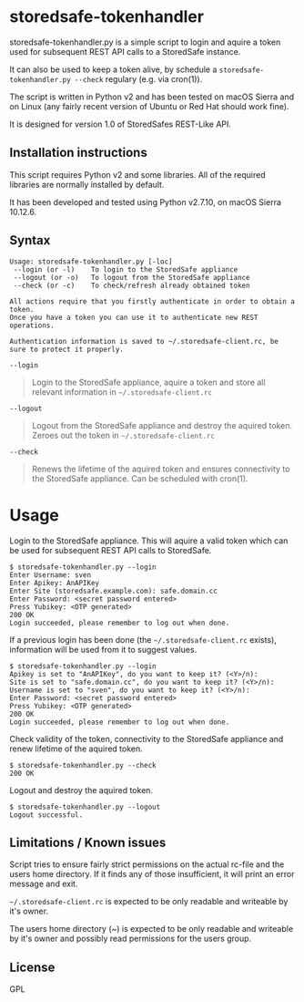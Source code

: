 # storedsafe-tokenhandler

storedsafe-tokenhandler.py is a simple script to login and aquire a token used for subsequent REST API calls to a StoredSafe instance.

It can also be used to keep a token alive, by schedule a ```storedsafe-tokenhandler.py --check``` regulary (e.g. via cron(1)).

The script is written in Python v2 and has been tested on macOS Sierra and on Linux (any fairly recent version of Ubuntu or Red Hat should work fine).

It is designed for version 1.0 of StoredSafes REST-Like API.

## Installation instructions

This script requires Python v2 and some libraries. All of the required libraries are normally installed by default.

It has been developed and tested using Python v2.7.10, on macOS Sierra 10.12.6.

## Syntax

```
Usage: storedsafe-tokenhandler.py [-loc]
 --login (or -l)	To login to the StoredSafe appliance
 --logout (or -o)	To logout from the StoredSafe appliance
 --check (or -c)	To check/refresh already obtained token

All actions require that you firstly authenticate in order to obtain a token.
Once you have a token you can use it to authenticate new REST operations.

Authentication information is saved to ~/.storedsafe-client.rc, be sure to protect it properly.
```

```
--login
``` 
> Login to the StoredSafe appliance, aquire a token and store all relevant information in ```~/.storedsafe-client.rc```

```
--logout
```
> Logout from the StoredSafe appliance and destroy the aquired token. Zeroes out the token in ```~/.storedsafe-client.rc```

```
--check
```
> Renews the lifetime of the aquired token and ensures connectivity to the StoredSafe appliance. Can be scheduled with cron(1).

Usage
=====
Login to the StoredSafe appliance. This will aquire a valid token which can be used for subsequent REST API calls to StoredSafe.

```
$ storedsafe-tokenhandler.py --login
Enter Username: sven
Enter Apikey: AnAPIKey
Enter Site (storedsafe.example.com): safe.domain.cc
Enter Password: <secret password entered>
Press Yubikey: <OTP generated>
200 OK
Login succeeded, please remember to log out when done.
```
If a previous login has been done (the ```~/.storedsafe-client.rc``` exists), information will be used from it to suggest values.

```
$ storedsafe-tokenhandler.py --login
Apikey is set to "AnAPIKey", do you want to keep it? (<Y>/n):
Site is set to "safe.domain.cc", do you want to keep it? (<Y>/n):
Username is set to "sven", do you want to keep it? (<Y>/n):
Enter Password: <secret password entered>
Press Yubikey: <OTP generated>
200 OK
Login succeeded, please remember to log out when done.
```

Check validity of the token, connectivity to the StoredSafe appliance and renew lifetime of the aquired token.

```
$ storedsafe-tokenhandler.py --check
200 OK
```

Logout and destroy the aquired token.

```
$ storedsafe-tokenhandler.py --logout
Logout successful.
```

## Limitations / Known issues

Script tries to ensure fairly strict permissions on the actual rc-file and the users home directory. If it finds any of those insufficient, it will print an error message and exit.

```~/.storedsafe-client.rc``` is expected to be only readable and writeable by it's owner.

The users home directory (~) is expected to be only readable and writeable by it's owner and possibly read permissions for the users group.

## License
GPL
